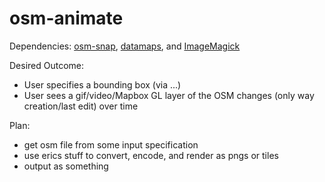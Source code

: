 osm-animate
===========

Dependencies: [osm-snap](https://github.com/ericfischer/osm-snap), [datamaps](https://github.com/ericfischer/datamaps), and [ImageMagick](http://www.imagemagick.org/)

Desired Outcome:

- User specifies a bounding box (via ...)
- User sees a gif/video/Mapbox GL layer of the OSM changes (only way creation/last edit) over time

Plan:

- get osm file from some input specification
- use erics stuff to convert, encode, and render as pngs or tiles
- output as something
